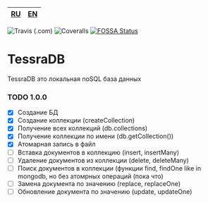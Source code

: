 
|[RU](README-RU.md)|[EN](README.md)|
|--|--|

![Travis (.com)](https://img.shields.io/travis/com/artegoser/TessraDB?style=flat-square)
![Coveralls](https://img.shields.io/coveralls/github/artegoser/TessraDB?style=flat-square)
[![FOSSA Status](https://app.fossa.com/api/projects/git%2Bgithub.com%2Fartegoser%2FTessraDB.svg?type=small)](https://app.fossa.com/projects/git%2Bgithub.com%2Fartegoser%2FTessraDB?ref=badge_small)

# TessraDB
 TessraDB это локальная noSQL база данных


### TODO 1.0.0
- [x] Создание БД
- [x] Создание коллекции (createCollection)
- [x] Получение всех коллекций (db.collections)
- [x] Получение коллекции по имени (db.getCollection())
- [x] Атомарная запись в файл
- [ ] Вставка документов в коллекцию (insert, insertMany)
- [ ] Удаление документов из коллекции (delete, deleteMany)
- [ ] Поиск документов в коллекции (функции find, findOne like in mongodb, но без атомрных операций (пока что)
- [ ] Замена документа по значению (replace, replaceOne)
- [ ] Обновление документа по значению (update, updateOne)
